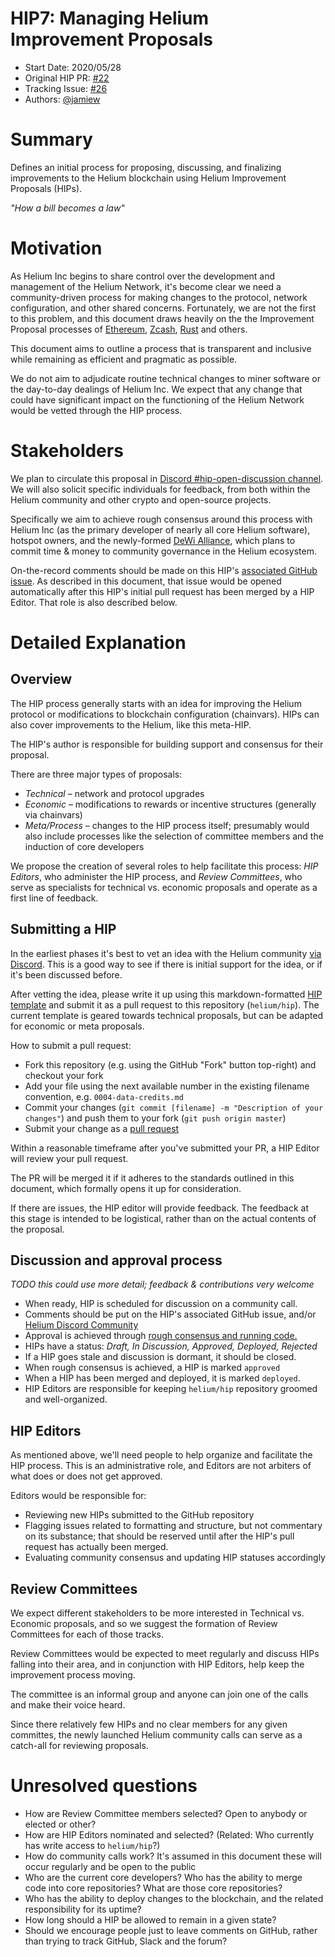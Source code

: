 # HIP7: Managing Helium Improvement Proposals

- Start Date: 2020/05/28 
- Original HIP PR: [#22](https://github.com/helium/HIP/pull/22)
- Tracking Issue: [#26](https://github.com/helium/HIP/issues/26)
- Authors: [@jamiew](https://github.com/jamiew)


# Summary
[summary]: #summary

Defines an initial process for proposing, discussing, and finalizing improvements to the Helium blockchain using Helium Improvement Proposals (HIPs).

_"How a bill becomes a law"_


# Motivation
[motivation]: #motivation

As Helium Inc begins to share control over the development and management of the Helium Network, it's become clear we need a community-driven process for making changes to the protocol, network configuration, and other shared concerns. Fortunately, we are not the first to this problem, and this document draws heavily on the the Improvement Proposal processes of [Ethereum](https://github.com/ethereum/EIPs/blob/master/EIPS/eip-1.md), [Zcash](https://github.com/zcash/zips/blob/master/zip-0000.rst), [Rust](https://github.com/rust-lang/rfcs) and others.

This document aims to outline a process that is transparent and inclusive while remaining as efficient and pragmatic as possible.

We do not aim to adjudicate routine technical changes to miner software or the day-to-day dealings of Helium Inc. We expect that any change that could have significant impact on the functioning of the Helium Network would be vetted through the HIP process.

# Stakeholders
[stakeholders]: #stakeholders

We plan to circulate this proposal in [Discord #hip-open-discussion channel](https://discord.gg/helium). We will also solicit specific individuals for feedback, from both within the Helium community and other crypto and open-source projects.

Specifically we aim to achieve rough consensus around this process with Helium Inc (as the primary developer of nearly all core Helium software), hotspot owners, and the newly-formed [DeWi Alliance](https://dewi.org), which plans to commit time & money to community governance in the Helium ecosystem.

On-the-record comments should be made on this HIP's [associated GitHub issue](TODO). As described in this document, that issue would be opened automatically after this HIP's initial pull request has been merged by a HIP Editor. That role is also described below.


# Detailed Explanation
[detailed-explanation]: #detailed-explanation

## Overview

The HIP process generally starts with an idea for improving the Helium protocol or modifications to blockchain configuration (chainvars). HIPs can also cover improvements to the Helium, like this meta-HIP. 

The HIP's author is responsible for building support and consensus for their proposal.

There are three major types of proposals:

* *Technical* – network and protocol upgrades
* *Economic* – modifications to rewards or incentive structures (generally via chainvars)
* *Meta/Process* – changes to the HIP process itself; presumably would also include processes like the selection of committee members and the induction of core developers

We propose the creation of several roles to help facilitate this process: *HIP Editors*, who administer the HIP process, and *Review Committees*, who serve as specialists for technical vs. economic proposals and operate as a first line of feedback.

## Submitting a HIP

In the earliest phases it's best to vet an idea with the Helium community [via Discord](https://discord.gg/helium). This is a good way to see if there is initial support for the idea, or if it's been discussed before.

After vetting the idea, please write it up using this markdown-formatted [HIP template](https://github.com/helium/HIP/blob/master/0000-template.md) and submit it as a pull request to this repository (`helium/hip`). The current template is geared towards technical proposals, but can be adapted for economic or meta proposals.

How to submit a pull request:

* Fork this repository (e.g. using the GitHub "Fork" button top-right) and checkout your fork
* Add your file using the next available number in the existing filename convention, e.g. `0004-data-credits.md`
* Commit your changes (`git commit [filename] -m "Description of your changes"`) and push them to your fork (`git push origin master`)
* Submit your change as a [pull request](https://github.com/helium/hip/pulls)

Within a reasonable timeframe after you've submitted your PR, a HIP Editor will review your pull request. 

The PR will be merged it if it adheres to the standards outlined in this document, which formally opens it up for consideration. 

If there are issues, the HIP editor will provide feedback. The feedback at this stage is intended to be logistical, rather than on the actual contents of the proposal.

## Discussion and approval process

_TODO this could use more detail; feedback & contributions very welcome_

- When ready, HIP is scheduled for discussion on a community call.
- Comments should be put on the HIP's associated GitHub issue, and/or [Helium Discord Community](https://discord.gg/helium)
- Approval is achieved through [rough consensus and running code.](https://en.wikipedia.org/wiki/Rough_consensus)
- HIPs have a status: *Draft, In Discussion, Approved, Deployed, Rejected*
- If a HIP goes stale and discussion is dormant, it should be closed.
- When rough consensus is achieved, a HIP is marked `approved`
- When a HIP has been merged and deployed, it is marked `deployed`.
- HIP Editors are responsible for keeping `helium/hip` repository groomed and well-organized.

## HIP Editors

As mentioned above, we'll need people to help organize and facilitate the HIP process. This is an administrative role, and Editors are not arbiters of what does or does not get approved.

Editors would be responsible for: 

* Reviewing new HIPs submitted to the GitHub repository
* Flagging issues related to formatting and structure, but not commentary on its substance; that should be reserved until after the HIP's pull request has actually been merged.
* Evaluating community consensus and updating HIP statuses accordingly

## Review Committees

We expect different stakeholders to be more interested in Technical vs. Economic proposals, and so we suggest the formation of Review Committees for each of those tracks. 

Review Committees would be expected to meet regularly and discuss HIPs falling into their area, and in conjunction with HIP Editors, help keep the improvement process moving.

The committee is an informal group and anyone can join one of the calls and make their voice heard.

Since there relatively few HIPs and no clear members for any given committes, the newly launched Helium community calls can serve as a catch-all for reviewing proposals.


# Unresolved questions

* How are Review Committee members selected? Open to anybody or elected or other?
* How are HIP Editors nominated and selected? (Related: Who currently has write access to `helium/hip`?)
* How do community calls work? It's assumed in this document these will occur regularly and be open to the public
* Who are the current core developers? Who has the ability to merge code into core repositories? What are those core repositories?
* Who has the ability to deploy changes to the blockchain, and the related responsibility for its uptime?
* How long should a HIP be allowed to remain in a given state?
* Should we encourage people just to leave comments on GitHub, rather than trying to track GitHub, Slack and the forum?

